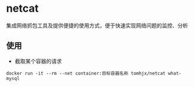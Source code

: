 # netcat
集成网络抓包工具及提供便捷的使用方式，便于快速实现网络问题的监控、分析


## 使用

* 截取某个容器的请求

```
docker run -it --rm --net container:目标容器名称 tomhjx/netcat what-mysql

```